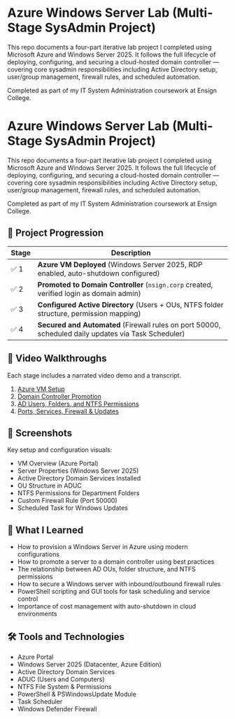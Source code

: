 # Azure Windows Server Lab (Multi-Stage SysAdmin Project)

This repo documents a four-part iterative lab project I completed using Microsoft Azure and Windows Server 2025. It follows the full lifecycle of deploying, configuring, and securing a cloud-hosted domain controller — covering core sysadmin responsibilities including Active Directory setup, user/group management, firewall rules, and scheduled automation.

Completed as part of my IT System Administration coursework at Ensign College.

# Azure Windows Server Lab (Multi-Stage SysAdmin Project)

This repo documents a four-part iterative lab project I completed using Microsoft Azure and Windows Server 2025. It follows the full lifecycle of deploying, configuring, and securing a cloud-hosted domain controller — covering core sysadmin responsibilities including Active Directory setup, user/group management, firewall rules, and scheduled automation.

Completed as part of my IT System Administration coursework at Ensign College.

## 🧭 Project Progression

| Stage | Description |
|-------|-------------|
| ✅ 1 | **Azure VM Deployed** (Windows Server 2025, RDP enabled, auto-shutdown configured) |
| ✅ 2 | **Promoted to Domain Controller** (`nsign.corp` created, verified login as domain admin) |
| ✅ 3 | **Configured Active Directory** (Users + OUs, NTFS folder structure, permission mapping) |
| ✅ 4 | **Secured and Automated** (Firewall rules on port 50000, scheduled daily updates via Task Scheduler) |

## 🎥 Video Walkthroughs

Each stage includes a narrated video demo and a transcript.

1. [Azure VM Setup](transcripts/video1_vm_setup.md)
2. [Domain Controller Promotion](transcripts/video2_promote_to_dc.md)
3. [AD Users, Folders, and NTFS Permissions](transcripts/video3_users_ou_permissions.md)
4. [Ports, Services, Firewall & Updates](transcripts/video4_ports_services_firewall.md)

## 📸 Screenshots

Key setup and configuration visuals:

- VM Overview (Azure Portal)
- Server Properties (Windows Server 2025)
- Active Directory Domain Services Installed
- OU Structure in ADUC
- NTFS Permissions for Department Folders
- Custom Firewall Rule (Port 50000)
- Scheduled Task for Windows Updates

## 🧠 What I Learned

- How to provision a Windows Server in Azure using modern configurations
- How to promote a server to a domain controller using best practices
- The relationship between AD OUs, folder structure, and NTFS permissions
- How to secure a Windows server with inbound/outbound firewall rules
- PowerShell scripting and GUI tools for task scheduling and service control
- Importance of cost management with auto-shutdown in cloud environments

## 🛠️ Tools and Technologies

- Azure Portal
- Windows Server 2025 (Datacenter, Azure Edition)
- Active Directory Domain Services
- ADUC (Users and Computers)
- NTFS File System & Permissions
- PowerShell & PSWindowsUpdate Module
- Task Scheduler
- Windows Defender Firewall

